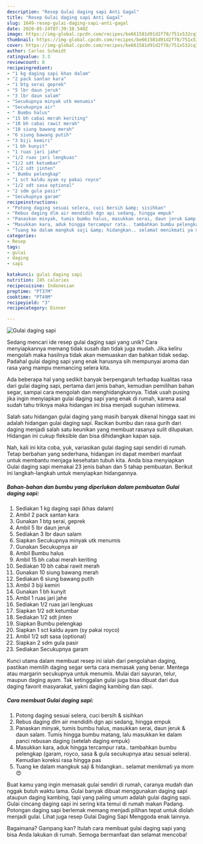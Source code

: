 ```yaml
---
description: "Resep Gulai daging sapi Anti Gagal"
title: "Resep Gulai daging sapi Anti Gagal"
slug: 1649-resep-gulai-daging-sapi-anti-gagal
date: 2020-05-24T07:39:10.540Z
image: https://img-global.cpcdn.com/recipes/be661581d91d2f78/751x532cq70/gulai-daging-sapi-foto-resep-utama.jpg
thumbnail: https://img-global.cpcdn.com/recipes/be661581d91d2f78/751x532cq70/gulai-daging-sapi-foto-resep-utama.jpg
cover: https://img-global.cpcdn.com/recipes/be661581d91d2f78/751x532cq70/gulai-daging-sapi-foto-resep-utama.jpg
author: Carlos Schmidt
ratingvalue: 3.3
reviewcount: 8
recipeingredient:
- "1 kg daging sapi khas dalam"
- "2 pack santan kara"
- "1 btg serai geprek"
- "5 lbr daun jeruk"
- "3 lbr daun salam"
- "Secukupnya minyak utk menumis"
- "Secukupnya air"
- " Bumbu halus"
- "15 bh cabai merah keriting"
- "10 bh cabai rawit merah"
- "10 siung bawang merah"
- "6 siung bawang putih"
- "3 biji kemiri"
- "1 bh kunyit"
- "1 ruas jari jahe"
- "1/2 ruas jari lengkuas"
- "1/2 sdt ketumbar"
- "1/2 sdt jinten"
- " Bumbu pelengkap"
- "1 sct kaldu ayam sy pakai royco"
- "1/2 sdt sasa optional"
- "2 sdm gula pasir"
- "Secukupnya garam"
recipeinstructions:
- "Potong daging sesuai selera, cuci bersih &amp; sisihkan"
- "Rebus daging dlm air mendidih dgn api sedang, hingga empuk"
- "Panaskan minyak, tumis bumbu halus, masukkan serai, daun jeruk &amp; daun salam. Tumis hingga bumbu matang, lalu masukkan ke dalam panci rebusan daging (setelah daging empuk)"
- "Masukkan kara, aduk hingga tercampur rata.. tambahkan bumbu pelengkap (garam, royco, sasa &amp; gula secukupnya atau sesuai selera). Kemudian koreksi rasa hingga pas"
- "Tuang ke dalam mangkuk saji &amp; hidangkan.. selamat menikmati ya mom 😍"
categories:
- Resep
tags:
- gulai
- daging
- sapi

katakunci: gulai daging sapi 
nutrition: 245 calories
recipecuisine: Indonesian
preptime: "PT37M"
cooktime: "PT49M"
recipeyield: "3"
recipecategory: Dinner

---
```



![Gulai daging sapi](https://img-global.cpcdn.com/recipes/be661581d91d2f78/751x532cq70/gulai-daging-sapi-foto-resep-utama.jpg)

Sedang mencari ide resep gulai daging sapi yang unik? Cara menyiapkannya memang tidak susah dan tidak juga mudah. Jika keliru mengolah maka hasilnya tidak akan memuaskan dan bahkan tidak sedap. Padahal gulai daging sapi yang enak harusnya sih mempunyai aroma dan rasa yang mampu memancing selera kita.

Ada beberapa hal yang sedikit banyak berpengaruh terhadap kualitas rasa dari gulai daging sapi, pertama dari jenis bahan, kemudian pemilihan bahan segar, sampai cara mengolah dan menghidangkannya. Tidak usah pusing jika ingin menyiapkan gulai daging sapi yang enak di rumah, karena asal sudah tahu triknya maka hidangan ini bisa menjadi suguhan istimewa.

Salah satu hidangan gulai daging yang masih banyak dikenal hingga saat ini adalah hidangan gulai daging sapi. Racikan bumbu dan rasa gurih dari daging menjadi salah satu keunikan yang membuat rasanya sulit dilupakan. Hidangan ini cukup fleksible dan bisa dihidangkan kapan saja.


Nah, kali ini kita coba, yuk, variasikan gulai daging sapi sendiri di rumah. Tetap berbahan yang sederhana, hidangan ini dapat memberi manfaat untuk membantu menjaga kesehatan tubuh kita. Anda bisa menyiapkan Gulai daging sapi memakai 23 jenis bahan dan 5 tahap pembuatan. Berikut ini langkah-langkah untuk menyiapkan hidangannya.

<!--inarticleads1-->

##### Bahan-bahan dan bumbu yang diperlukan dalam pembuatan Gulai daging sapi:

1. Sediakan 1 kg daging sapi (khas dalam)
1. Ambil 2 pack santan kara
1. Gunakan 1 btg serai, geprek
1. Ambil 5 lbr daun jeruk
1. Sediakan 3 lbr daun salam
1. Siapkan Secukupnya minyak utk menumis
1. Gunakan Secukupnya air
1. Ambil  Bumbu halus
1. Ambil 15 bh cabai merah keriting
1. Sediakan 10 bh cabai rawit merah
1. Gunakan 10 siung bawang merah
1. Sediakan 6 siung bawang putih
1. Ambil 3 biji kemiri
1. Gunakan 1 bh kunyit
1. Ambil 1 ruas jari jahe
1. Sediakan 1/2 ruas jari lengkuas
1. Siapkan 1/2 sdt ketumbar
1. Sediakan 1/2 sdt jinten
1. Siapkan  Bumbu pelengkap
1. Siapkan 1 sct kaldu ayam (sy pakai royco)
1. Ambil 1/2 sdt sasa (optional)
1. Siapkan 2 sdm gula pasir
1. Sediakan Secukupnya garam


Kunci utama dalam membuat resep ini ialah dari pengolahan daging, pastikan memilih daging segar serta cara memasak yang benar. Mentega atau margarin secukupnya untuk menumis. Mulai dari sayuran, telur, maupun daging ayam. Tak ketinggalan gulai juga bisa dibuat dari dua daging favorit masyarakat, yakni daging kambing dan sapi. 

<!--inarticleads2-->

##### Cara membuat Gulai daging sapi:

1. Potong daging sesuai selera, cuci bersih &amp; sisihkan
1. Rebus daging dlm air mendidih dgn api sedang, hingga empuk
1. Panaskan minyak, tumis bumbu halus, masukkan serai, daun jeruk &amp; daun salam. Tumis hingga bumbu matang, lalu masukkan ke dalam panci rebusan daging (setelah daging empuk)
1. Masukkan kara, aduk hingga tercampur rata.. tambahkan bumbu pelengkap (garam, royco, sasa &amp; gula secukupnya atau sesuai selera). Kemudian koreksi rasa hingga pas
1. Tuang ke dalam mangkuk saji &amp; hidangkan.. selamat menikmati ya mom 😍


Buat kamu yang ingin memasak gulai sendiri di rumah, caranya mudah dan nggak butuh waktu lama. Gulai banyak dibuat menggunakan daging sapi ataupun daging kambing, tapi yang paling umum adalah gulai daging sapi. Gulai cincang daging sapi ini sering kita temui di rumah makan Padang. Potongan daging sapi berlemak memang menjadi pilihan tepat untuk diolah menjadi gulai. Lihat juga resep Gulai Daging Sapi Menggoda enak lainnya. 

Bagaimana? Gampang kan? Itulah cara membuat gulai daging sapi yang bisa Anda lakukan di rumah. Semoga bermanfaat dan selamat mencoba!
